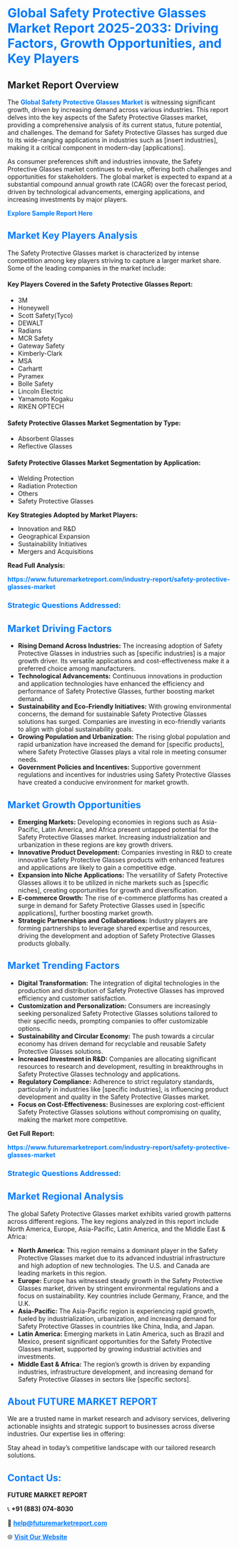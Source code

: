 <h1 style="color: #007BFF;">Global Safety Protective Glasses Market Report 2025-2033: Driving Factors, Growth Opportunities, and Key Players</h1>

<section id="overview">
<h2>Market Report Overview</h2>
<p>The <a href="https://www.futuremarketreport.com/industry-report/safety-protective-glasses-market" style="color: #007BFF; text-decoration: none;"><strong>Global Safety Protective Glasses Market</strong></a> is witnessing significant growth, driven by increasing demand across various industries. This report delves into the key aspects of the Safety Protective Glasses market, providing a comprehensive analysis of its current status, future potential, and challenges. The demand for Safety Protective Glasses has surged due to its wide-ranging applications in industries such as [insert industries], making it a critical component in modern-day [applications].</p>
<p>As consumer preferences shift and industries innovate, the Safety Protective Glasses market continues to evolve, offering both challenges and opportunities for stakeholders. The global market is expected to expand at a substantial compound annual growth rate (CAGR) over the forecast period, driven by technological advancements, emerging applications, and increasing investments by major players.</p>
</section>

<section id="overview">
<p><a href="https://www.futuremarketreport.com/request-sample/reportId=110999" style="color: #007BFF; text-decoration: none;"><strong>Explore Sample Report Here</strong></a></p>
</section>

<section id="key-players">
<h2 style="color: #007BFF;">Market Key Players Analysis</h2>
<p>The Safety Protective Glasses market is characterized by intense competition among key players striving to capture a larger market share. Some of the leading companies in the market include:</p>
<h4>Key Players Covered in the Safety Protective Glasses Report:</h4>
<ul><li>3M</li><li>Honeywell</li><li>Scott Safety(Tyco)</li><li>DEWALT</li><li>Radians</li><li>MCR Safety</li><li>Gateway Safety</li><li>Kimberly-Clark</li><li>MSA</li><li>Carhartt</li><li>Pyramex</li><li>Bolle Safety</li><li>Lincoln Electric</li><li>Yamamoto Kogaku</li><li>RIKEN OPTECH</li></ul>
<h4>Safety Protective Glasses Market Segmentation by Type:</h4>
<ul><li>Absorbent Glasses</li><li>Reflective Glasses</li></ul>

<h4>Safety Protective Glasses Market Segmentation by Application:</h4>
<ul><li>Welding Protection</li><li>Radiation Protection</li><li>Others</li><li>Safety Protective Glasses</li></ul>
<p><strong>Key Strategies Adopted by Market Players:</strong></p>
<ul>
<li>Innovation and R&D</li>
<li>Geographical Expansion</li>
<li>Sustainability Initiatives</li>
<li>Mergers and Acquisitions</li>
</ul>
</section>

<section>
<p><strong>Read Full Analysis: </strong></p><a href="https://www.futuremarketreport.com/industry-report/safety-protective-glasses-market" style="color: #007BFF; text-decoration: none;"><strong>https://www.futuremarketreport.com/industry-report/safety-protective-glasses-market</strong></a>
<h3 style="color: #007BFF;">Strategic Questions Addressed:</h3>
</section>

<section id="driving-factors">
<h2 style="color: #007BFF;">Market Driving Factors</h2>
<ul>
<li><strong>Rising Demand Across Industries:</strong> The increasing adoption of Safety Protective Glasses in industries such as [specific industries] is a major growth driver. Its versatile applications and cost-effectiveness make it a preferred choice among manufacturers.</li>
<li><strong>Technological Advancements:</strong> Continuous innovations in production and application technologies have enhanced the efficiency and performance of Safety Protective Glasses, further boosting market demand.</li>
<li><strong>Sustainability and Eco-Friendly Initiatives:</strong> With growing environmental concerns, the demand for sustainable Safety Protective Glasses solutions has surged. Companies are investing in eco-friendly variants to align with global sustainability goals.</li>
<li><strong>Growing Population and Urbanization:</strong> The rising global population and rapid urbanization have increased the demand for [specific products], where Safety Protective Glasses plays a vital role in meeting consumer needs.</li>
<li><strong>Government Policies and Incentives:</strong> Supportive government regulations and incentives for industries using Safety Protective Glasses have created a conducive environment for market growth.</li>
</ul>
</section>

<section id="growth-opportunities">
<h2 style="color: #007BFF;">Market Growth Opportunities</h2>
<ul>
<li><strong>Emerging Markets:</strong> Developing economies in regions such as Asia-Pacific, Latin America, and Africa present untapped potential for the Safety Protective Glasses market. Increasing industrialization and urbanization in these regions are key growth drivers.</li>
<li><strong>Innovative Product Development:</strong> Companies investing in R&D to create innovative Safety Protective Glasses products with enhanced features and applications are likely to gain a competitive edge.</li>
<li><strong>Expansion into Niche Applications:</strong> The versatility of Safety Protective Glasses allows it to be utilized in niche markets such as [specific niches], creating opportunities for growth and diversification.</li>
<li><strong>E-commerce Growth:</strong> The rise of e-commerce platforms has created a surge in demand for Safety Protective Glasses used in [specific applications], further boosting market growth.</li>
<li><strong>Strategic Partnerships and Collaborations:</strong> Industry players are forming partnerships to leverage shared expertise and resources, driving the development and adoption of Safety Protective Glasses products globally.</li>
</ul>
</section>

<section id="trending-factors">
<h2 style="color: #007BFF;">Market Trending Factors</h2>
<ul>
<li><strong>Digital Transformation:</strong> The integration of digital technologies in the production and distribution of Safety Protective Glasses has improved efficiency and customer satisfaction.</li>
<li><strong>Customization and Personalization:</strong> Consumers are increasingly seeking personalized Safety Protective Glasses solutions tailored to their specific needs, prompting companies to offer customizable options.</li>
<li><strong>Sustainability and Circular Economy:</strong> The push towards a circular economy has driven demand for recyclable and reusable Safety Protective Glasses solutions.</li>
<li><strong>Increased Investment in R&D:</strong> Companies are allocating significant resources to research and development, resulting in breakthroughs in Safety Protective Glasses technology and applications.</li>
<li><strong>Regulatory Compliance:</strong> Adherence to strict regulatory standards, particularly in industries like [specific industries], is influencing product development and quality in the Safety Protective Glasses market.</li>
<li><strong>Focus on Cost-Effectiveness:</strong> Businesses are exploring cost-efficient Safety Protective Glasses solutions without compromising on quality, making the market more competitive.</li>
</ul>
</section>

<section>
<p><strong>Get Full Report: </strong></p><a href="https://www.futuremarketreport.com/industry-report/safety-protective-glasses-market" style="color: #007BFF; text-decoration: none;"><strong>https://www.futuremarketreport.com/industry-report/safety-protective-glasses-market</strong></a>
<h3 style="color: #007BFF;">Strategic Questions Addressed:</h3>
</section>


<section id="regional-analysis">
<h2 style="color: #007BFF;">Market Regional Analysis</h2>
<p>The global Safety Protective Glasses market exhibits varied growth patterns across different regions. The key regions analyzed in this report include North America, Europe, Asia-Pacific, Latin America, and the Middle East & Africa:</p>
<ul>
<li><strong>North America:</strong> This region remains a dominant player in the Safety Protective Glasses market due to its advanced industrial infrastructure and high adoption of new technologies. The U.S. and Canada are leading markets in this region.</li>
<li><strong>Europe:</strong> Europe has witnessed steady growth in the Safety Protective Glasses market, driven by stringent environmental regulations and a focus on sustainability. Key countries include Germany, France, and the U.K.</li>
<li><strong>Asia-Pacific:</strong> The Asia-Pacific region is experiencing rapid growth, fueled by industrialization, urbanization, and increasing demand for Safety Protective Glasses in countries like China, India, and Japan.</li>
<li><strong>Latin America:</strong> Emerging markets in Latin America, such as Brazil and Mexico, present significant opportunities for the Safety Protective Glasses market, supported by growing industrial activities and investments.</li>
<li><strong>Middle East & Africa:</strong> The region’s growth is driven by expanding industries, infrastructure development, and increasing demand for Safety Protective Glasses in sectors like [specific sectors].</li>
</ul>
</section>

<footer>
<h2 style="color: #007BFF;">About FUTURE MARKET REPORT</h2>
<p>We are a trusted name in market research and advisory services, delivering actionable insights and strategic support to businesses across diverse industries. Our expertise lies in offering:</p>

<p>Stay ahead in today’s competitive landscape with our tailored research solutions.</p>

<h2 style="color: #007BFF;">Contact Us:</h2>
<p><strong>FUTURE MARKET REPORT</strong></p>
<p>📞 <strong>+91 (883) 074-8030</strong></p>
<p>📧 <strong><a href="mailto:help@futuremarketreport.com" style="color: #007BFF;">help@futuremarketreport.com</a></strong></p>
<p>🌐 <strong><a href="https://www.futuremarketreport.com/" style="color: #007BFF;">Visit Our Website</a></strong></p>
</footer>